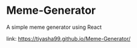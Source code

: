 # Meme-Generator

A simple meme generator using React

link: https://tiyasha99.github.io/Meme-Generator/
